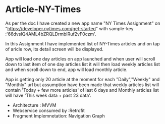 # Article-NY-Times
As per the doc I have created a new app name "NY Times Assignment" on "https://developer.nytimes.com/get-started" 
with sample-key :'66dvslQ4AML4bZRQLDrmbIRuf2vF0czm'.

In this Assignment I have implemented list of NY-Times articles and on tap of aricle row, its detail screen will be displayed.

App will load one day articles on app launched and when user will scroll down to last item of one day articles list it will then load weekly articles list and when scroll down to end, app will load monthly article.

App is getting only 20 article at the moment for each "Daily","Weekly" and "Monthly" url but assumption have been made that weekly articles list will contain 'Today + few more articles' of last 6 days and Monthly articles list will have 'This week data + past 23 data'.

- Architecture : MVVM 
- Webservice consumed by :Retrofit
- Fragment Implemnetation: Navigation Graph
